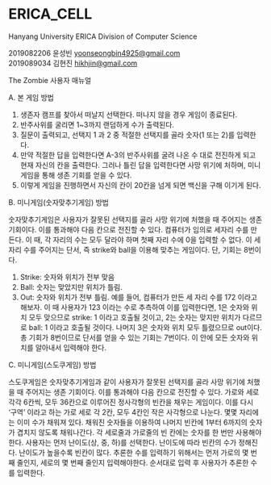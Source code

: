 # ERICA_CELL

Hanyang University ERICA Division of Computer Science

2019082206 윤성빈 yoonseongbin4925@gmail.com  
2019089034 김현진 hikhjin@gmail.com


The Zombie 사용자 매뉴얼



A.	본 게임 방법

1.	생존자 캠프를 찾아서 떠날지 선택한다. 떠나지 않을 경우 게임이 종료된다.
2.	반주사위를 굴리면 1~3까지 랜덤하게 수가 출력된다.
3.	질문이 출력되고, 선택지 1 과 2 중 적절한 선택지를 골라 숫자(1 또는 2)를 입력한다.
4.	만약 적절한 답을 입력한다면 A-3의 반주사위를 굴려 나온 수 대로 전진하게 되고 현재 자신의 칸을 출력한다. 그러나 틀린 답을 입력한다면 사망 위기에 처하며, 미니게임을 통해 생존 기회를 얻을 수 있다.
5.	이렇게 게임을 진행하면서 자신의 칸이 20칸을 넘게 되면 백신을 구해 이기게 된다.


B.	미니게임(숫자맞추기게임) 방법

숫자맞추기게임은 사용자가 잘못된 선택지를 골라 사망 위기에 처했을 때 주어지는 생존 기회이다. 이를 통과해야 다음 칸으로 전진할 수 있다.
컴퓨터가 임의로 세자리 수를 만든다. 이 때, 각 자리의 수는 모두 달라야 하며 첫째 자리 수에 0을 입력할 수 없다. 이 세자리 수를 주어지는 단서, 즉 strike와 ball을 이용해 맞추는 게임이다. 단, 기회는 8번이다.
1. Strike: 숫자와 위치가 전부 맞음
2. Ball: 숫자는 맞았지만 위치가 틀림.
3. Out: 숫자와 위치가 전부 틀림.
예를 들어, 컴퓨터가 만든 세 자리 수를 172 이라고 해보자. 이 때 사용자가 123 이라는 수로 추측하여 이를 입력한다면, 1은 숫자와 위치 모두 맞으므로 strike: 1 이라고 호출될 것이고, 2는 숫자는 맞지만 위치가 다르므로 ball: 1 이라고 호출될 것이다. 나머지 3은 숫자와 위치 모두 틀렸으므로 out이다. 총 기회가 8번이므로 단서를 얻을 수 있는 기회는 7번이다. 이 안에 모든 숫자와 위치를 알아내서 입력해야 한다. 


C.	미니게임(스도쿠게임) 방법

스도쿠게임은 숫자맞추기게임과 같이 사용자가 잘못된 선택지를 골라 사망 위기에 처했을 때 주어지는 생존 기회이다. 이를 통과해야 다음 칸으로 전진할 수 있다.
가로와 세로 각각 6칸씩, 모두 36칸으로 이루어진 정사각형의 빈칸을 채우는 게임이다. 이를 다시 ‘구역’ 이라고 하는 가로 세로 각 2칸, 모두 4칸인 작은 사각형으로 나눈다. 몇몇 자리에는 이미 수가 채워져 있다. 
채워진 숫자들을 이용하여 나머지 빈칸에 1부터 6까지의 숫자가 겹치지 않도록 채워나간다. 각 세로줄과 가로줄의 빈 칸에는 숫자를 한 번만 사용해야 한다.
사용자는 먼저 난이도(상, 중, 하)를 선택한다. 난이도에 따라 빈칸의 수가 정해진다. 난이도가 높을수록 빈칸이 많다.
추론한 수를 입력하기 위해서는 먼저 가로의 몇 번째 줄인지, 세로의 몇 번째 줄인지 입력해야한다. 순서대로 입력 후 사용자가 추론한 수를 입력한다.

